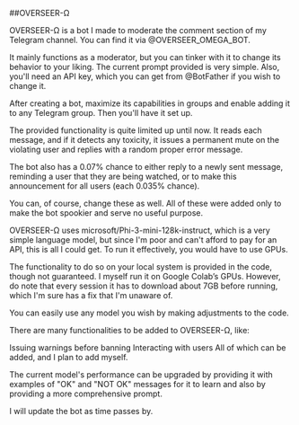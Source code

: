 ##OVERSEER-Ω


OVERSEER-Ω is a bot I made to moderate the comment section of my Telegram channel. You can find it via @OVERSEER_OMEGA_BOT.

It mainly functions as a moderator, but you can tinker with it to change its behavior to your liking. The current prompt provided is very simple. Also, you'll need an API key, which you can get from @BotFather if you wish to change it.

After creating a bot, maximize its capabilities in groups and enable adding it to any Telegram group. Then you'll have it set up.

The provided functionality is quite limited up until now. It reads each message, and if it detects any toxicity, it issues a permanent mute on the violating user and replies with a random proper error message.

The bot also has a 0.07% chance to either reply to a newly sent message, reminding a user that they are being watched, or to make this announcement for all users (each 0.035% chance).

You can, of course, change these as well. All of these were added only to make the bot spookier and serve no useful purpose.

OVERSEER-Ω uses microsoft/Phi-3-mini-128k-instruct, which is a very simple language model, but since I'm poor and can't afford to pay for an API, this is all I could get. To run it effectively, you would have to use GPUs.

The functionality to do so on your local system is provided in the code, though not guaranteed. I myself run it on Google Colab’s GPUs. However, do note that every session it has to download about 7GB before running, which I'm sure has a fix that I'm unaware of.

You can easily use any model you wish by making adjustments to the code.

There are many functionalities to be added to OVERSEER-Ω, like:

Issuing warnings before banning
Interacting with users
All of which can be added, and I plan to add myself.

The current model's performance can be upgraded by providing it with examples of "OK" and "NOT OK" messages for it to learn and also by providing a more comprehensive prompt.

I will update the bot as time passes by.
